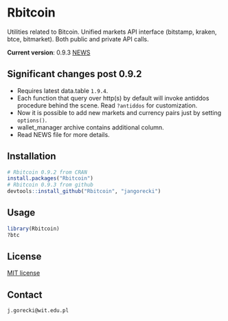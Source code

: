 # Rbitcoin

Utilities related to Bitcoin. Unified markets API interface (bitstamp, kraken, btce, bitmarket). Both public and private API calls.

**Current version**: 0.9.3 [NEWS](https://github.com/jangorecki/Rbitcoin/blob/master/NEWS)

## Significant changes post 0.9.2

* Requires latest data.table `1.9.4`.
* Each function that query over http(s) by default will invoke antiddos procedure behind the scene. Read `?antiddos` for customization.
* Now it is possible to add new markets and currency pairs just by setting `options()`.
* wallet_manager archive contains additional column.
* Read NEWS file for more details.

## Installation

```R
# Rbitcoin 0.9.2 from CRAN
install.packages("Rbitcoin")
# Rbitcoin 0.9.3 from github
devtools::install_github("Rbitcoin", "jangorecki")
```

## Usage

```R
library(Rbitcoin)
?btc
```

## License

[MIT license](https://github.com/jangorecki/Rbitcoin/blob/master/LICENSE)

## Contact

`j.gorecki@wit.edu.pl`
